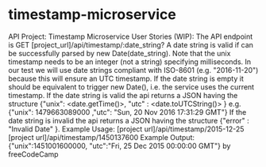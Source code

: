# timestamp-microservice
API Project: Timestamp Microservice User Stories (WIP): The API endpoint is GET [project_url]/api/timestamp/:date_string? A date string is valid if can be successfully parsed by new Date(date_string). Note that the unix timestamp needs to be an integer (not a string) specifying milliseconds. In our test we will use date strings compliant with ISO-8601 (e.g. "2016-11-20") because this will ensure an UTC timestamp. If the date string is empty it should be equivalent to trigger new Date(), i.e. the service uses the current timestamp. If the date string is valid the api returns a JSON having the structure {"unix": &lt;date.getTime()>, "utc" : &lt;date.toUTCString()> } e.g. {"unix": 1479663089000 ,"utc": "Sun, 20 Nov 2016 17:31:29 GMT"} If the date string is invalid the api returns a JSON having the structure  {"error" : "Invalid Date" }. Example Usage: [project url]/api/timestamp/2015-12-25 [project url]/api/timestamp/1450137600 Example Output: {"unix":1451001600000, "utc":"Fri, 25 Dec 2015 00:00:00 GMT"}  by freeCodeCamp
